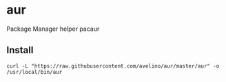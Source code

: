 # aur
Package Manager helper pacaur

## Install

    curl -L "https://raw.githubusercontent.com/avelino/aur/master/aur" -o /usr/local/bin/aur

